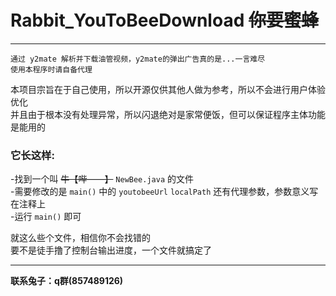 # Rabbit_YouToBeeDownload ~~你要蜜蜂~~
-----
    通过 y2mate 解析并下载油管视频，y2mate的弹出广告真的是...一言难尽
    使用本程序时请自备代理

本项目宗旨在于自己使用，所以开源仅供其他人做为参考，所以不会进行用户体验优化     
并且由于根本没有处理异常，所以闪退绝对是家常便饭，但可以保证程序主体功能是能用的

### 它长这样:
-找到一个叫 ~~牛【哔——】~~ `NewBee.java` 的文件   
-需要修改的是 `main()` 中的 `youtobeeUrl` `localPath` 还有代理参数，参数意义写在注释上        
-运行 `main()` 即可

就这么些个文件，相信你不会找错的   
要不是徒手撸了控制台输出进度，一个文件就搞定了

-----
__联系兔子：q群(857489126)__

